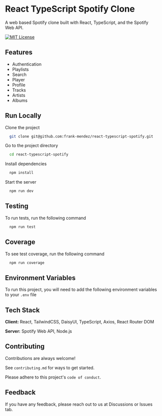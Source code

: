 # React TypeScript Spotify Clone

A web based Spotify clone built with React, TypeScript, and the Spotify Web API.

[![MIT License](https://img.shields.io/badge/License-MIT-green.svg)](https://choosealicense.com/licenses/mit/)


## Features

- Authentication
- Playlists
- Search
- Player
- Profile
- Tracks
- Artists
- Albums

## Run Locally

Clone the project

```bash
  git clone git@github.com:frank-mendez/react-typescript-spotify.git
```

Go to the project directory

```bash
  cd react-typescript-spotify
```

Install dependencies

```bash
  npm install
```

Start the server

```bash
  npm run dev
```

## Testing

To run tests, run the following command

```bash
  npm run test
```

## Coverage

To see test coverage, run the following command

```bash
  npm run coverage
```

## Environment Variables

To run this project, you will need to add the following environment variables to your `.env` file

## Tech Stack

**Client:** React, TailwindCSS, DaisyUI, TypeScript, Axios, React Router DOM

**Server:** Spotify Web API, Node.js

## Contributing

Contributions are always welcome!

See `contributing.md` for ways to get started.

Please adhere to this project's `code of conduct`.

## Feedback

If you have any feedback, please reach out to us at Discussions or Issues tab.